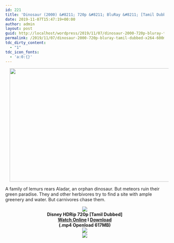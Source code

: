 ```yaml
---
id: 221
title: 'Dinosaur (2000) &#8211; 720p &#8211; BluRay &#8211; [Tamil Dubbed] &#8211; x264 &#8211; 600MB'
date: 2019-11-07T15:47:19+00:00
author: admin
layout: post
guid: http://localhost/wordpress/2019/11/07/dinosaur-2000-720p-bluray-tamil-dubbed-x264-600mb/
permalink: /2019/11/07/dinosaur-2000-720p-bluray-tamil-dubbed-x264-600mb/
tdc_dirty_content:
  - "1"
tdc_icon_fonts:
  - 'a:0:{}'
---
```

<div dir="ltr" style="text-align: left;" trbidi="on">
  <div class="separator" style="clear: both; text-align: center;">
    <a href="https://1.bp.blogspot.com/-u-fq9BaK3Ic/XJr_2t4ICHI/AAAAAAAAAVk/5P1VTN5Zbx4gCMPpIlMy4fMqqvramr36gCLcBGAs/s1600/unnamed.jpg" imageanchor="1" style="margin-left: 1em; margin-right: 1em;"><img loading="lazy" border="0" data-original-height="288" data-original-width="512" height="360" src="https://1.bp.blogspot.com/-u-fq9BaK3Ic/XJr_2t4ICHI/AAAAAAAAAVk/5P1VTN5Zbx4gCMPpIlMy4fMqqvramr36gCLcBGAs/s640/unnamed.jpg" width="640" /></a>
  </div>
  
  <p>
    <span style="background-color: white; color: #222222; font-family: "arial" , sans-serif; font-size: x-small;">A family of lemurs rears Aladar, an orphan dinosaur. But meteors ruin their green paradise. They and other herbivores try to find a site with ample greenery and water. But carnivores chase them.</span>
  </p>
  
  <div class="separator" style="clear: both; text-align: center;">
    <a href="https://2.bp.blogspot.com/-fai1ZuUwnbA/XIjy2aT4irI/AAAAAAAAANw/WFW0YRK47_8GLAt3pPBSzBk0GJA6Mk5fgCPcBGAYYCw/s1600/torrborder.gif" imageanchor="1" style="margin-left: 1em; margin-right: 1em;"><img border="0" data-original-height="3" data-original-width="500" src="https://2.bp.blogspot.com/-fai1ZuUwnbA/XIjy2aT4irI/AAAAAAAAANw/WFW0YRK47_8GLAt3pPBSzBk0GJA6Mk5fgCPcBGAYYCw/s1600/torrborder.gif" /></a>
  </div>
  
  <div class="separator" style="clear: both; text-align: center;">
    <b><span style="font-family: "arial" , "helvetica" , sans-serif; font-size: large;">Disney HDRip 720p [Tamil Dubbed]</span></b>
  </div>
  
  <div class="separator" style="clear: both; text-align: center;">
    <b><span style="font-family: "arial" , "helvetica" , sans-serif; font-size: large;"><a href="https://toonnetworktamilvideos.blogspot.com/p/dinosaur-2000.html" target="_blank" rel="noopener noreferrer">Watch Online</a> I <a href="https://openload.co/embed/JXsspbaKXfw/" target="_blank" rel="noopener noreferrer">Download</a></span></b>
  </div>
  
  <div class="separator" style="clear: both; text-align: center;">
    <b><span style="font-family: "arial" , "helvetica" , sans-serif; font-size: large;">(.mp4 Openload 617MB)</span></b>
  </div>
  
  <div class="separator" style="clear: both; text-align: center;">
    <a href="https://2.bp.blogspot.com/-fai1ZuUwnbA/XIjy2aT4irI/AAAAAAAAANw/WFW0YRK47_8GLAt3pPBSzBk0GJA6Mk5fgCPcBGAYYCw/s1600/torrborder.gif" imageanchor="1" style="margin-left: 1em; margin-right: 1em;"><img border="0" data-original-height="3" data-original-width="500" src="https://2.bp.blogspot.com/-fai1ZuUwnbA/XIjy2aT4irI/AAAAAAAAANw/WFW0YRK47_8GLAt3pPBSzBk0GJA6Mk5fgCPcBGAYYCw/s1600/torrborder.gif" /></a>
  </div>
  
  <div class="separator" style="clear: both; text-align: center;">
    <img src="https://thumb.oloadcdn.net/splash/JXsspbaKXfw/AhIWRm6J7MI.jpg" />
  </div>
  
  <div style="text-align: center;">
    <span style="background-color: white; color: #222222; font-family: "arial" , sans-serif; font-size: x-small;"><br /></span>
  </div>
</div>